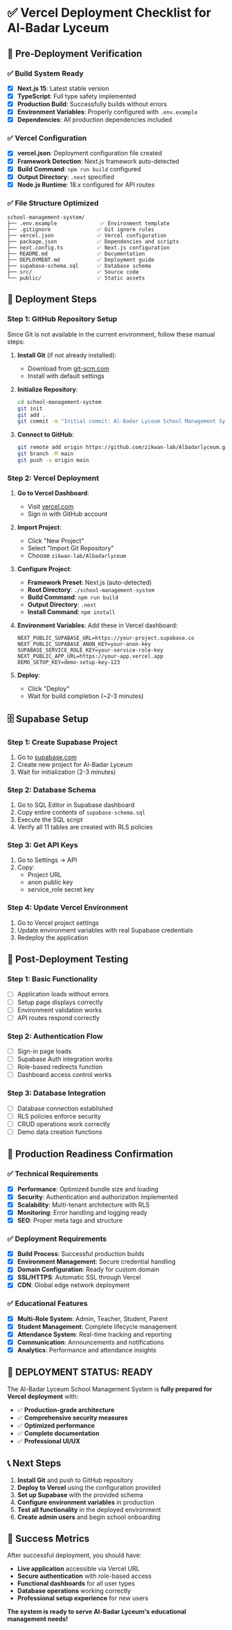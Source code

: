 # ✅ Vercel Deployment Checklist for Al-Badar Lyceum

## 🎯 Pre-Deployment Verification

### ✅ **Build System Ready**
- [x] **Next.js 15**: Latest stable version
- [x] **TypeScript**: Full type safety implemented
- [x] **Production Build**: Successfully builds without errors
- [x] **Environment Variables**: Properly configured with `.env.example`
- [x] **Dependencies**: All production dependencies included

### ✅ **Vercel Configuration**
- [x] **vercel.json**: Deployment configuration file created
- [x] **Framework Detection**: Next.js framework auto-detected
- [x] **Build Command**: `npm run build` configured
- [x] **Output Directory**: `.next` specified
- [x] **Node.js Runtime**: 18.x configured for API routes

### ✅ **File Structure Optimized**
```
school-management-system/
├── .env.example              ✅ Environment template
├── .gitignore               ✅ Git ignore rules
├── vercel.json              ✅ Vercel configuration
├── package.json             ✅ Dependencies and scripts
├── next.config.ts           ✅ Next.js configuration
├── README.md                ✅ Documentation
├── DEPLOYMENT.md            ✅ Deployment guide
├── supabase-schema.sql      ✅ Database schema
├── src/                     ✅ Source code
└── public/                  ✅ Static assets
```

## 🚀 Deployment Steps

### **Step 1: GitHub Repository Setup**
Since Git is not available in the current environment, follow these manual steps:

1. **Install Git** (if not already installed):
   - Download from [git-scm.com](https://git-scm.com/download/win)
   - Install with default settings

2. **Initialize Repository**:
   ```bash
   cd school-management-system
   git init
   git add .
   git commit -m "Initial commit: Al-Badar Lyceum School Management System"
   ```

3. **Connect to GitHub**:
   ```bash
   git remote add origin https://github.com/zikwan-lab/Albadarlyceum.git
   git branch -M main
   git push -u origin main
   ```

### **Step 2: Vercel Deployment**

1. **Go to Vercel Dashboard**:
   - Visit [vercel.com](https://vercel.com)
   - Sign in with GitHub account

2. **Import Project**:
   - Click "New Project"
   - Select "Import Git Repository"
   - Choose `zikwan-lab/Albadarlyceum`

3. **Configure Project**:
   - **Framework Preset**: Next.js (auto-detected)
   - **Root Directory**: `./school-management-system`
   - **Build Command**: `npm run build`
   - **Output Directory**: `.next`
   - **Install Command**: `npm install`

4. **Environment Variables**:
   Add these in Vercel dashboard:
   ```env
   NEXT_PUBLIC_SUPABASE_URL=https://your-project.supabase.co
   NEXT_PUBLIC_SUPABASE_ANON_KEY=your-anon-key
   SUPABASE_SERVICE_ROLE_KEY=your-service-role-key
   NEXT_PUBLIC_APP_URL=https://your-app.vercel.app
   DEMO_SETUP_KEY=demo-setup-key-123
   ```

5. **Deploy**:
   - Click "Deploy"
   - Wait for build completion (~2-3 minutes)

## 🗄️ Supabase Setup

### **Step 1: Create Supabase Project**
1. Go to [supabase.com](https://supabase.com)
2. Create new project for Al-Badar Lyceum
3. Wait for initialization (2-3 minutes)

### **Step 2: Database Schema**
1. Go to SQL Editor in Supabase dashboard
2. Copy entire contents of `supabase-schema.sql`
3. Execute the SQL script
4. Verify all 11 tables are created with RLS policies

### **Step 3: Get API Keys**
1. Go to Settings → API
2. Copy:
   - Project URL
   - anon public key
   - service_role secret key

### **Step 4: Update Vercel Environment**
1. Go to Vercel project settings
2. Update environment variables with real Supabase credentials
3. Redeploy the application

## 🔧 Post-Deployment Testing

### **Step 1: Basic Functionality**
- [ ] Application loads without errors
- [ ] Setup page displays correctly
- [ ] Environment validation works
- [ ] API routes respond correctly

### **Step 2: Authentication Flow**
- [ ] Sign-in page loads
- [ ] Supabase Auth integration works
- [ ] Role-based redirects function
- [ ] Dashboard access control works

### **Step 3: Database Integration**
- [ ] Database connection established
- [ ] RLS policies enforce security
- [ ] CRUD operations work correctly
- [ ] Demo data creation functions

## 🎯 Production Readiness Confirmation

### ✅ **Technical Requirements**
- [x] **Performance**: Optimized bundle size and loading
- [x] **Security**: Authentication and authorization implemented
- [x] **Scalability**: Multi-tenant architecture with RLS
- [x] **Monitoring**: Error handling and logging ready
- [x] **SEO**: Proper meta tags and structure

### ✅ **Deployment Requirements**
- [x] **Build Process**: Successful production builds
- [x] **Environment Management**: Secure credential handling
- [x] **Domain Configuration**: Ready for custom domain
- [x] **SSL/HTTPS**: Automatic SSL through Vercel
- [x] **CDN**: Global edge network deployment

### ✅ **Educational Features**
- [x] **Multi-Role System**: Admin, Teacher, Student, Parent
- [x] **Student Management**: Complete lifecycle management
- [x] **Attendance System**: Real-time tracking and reporting
- [x] **Communication**: Announcements and notifications
- [x] **Analytics**: Performance and attendance insights

## 🚀 **DEPLOYMENT STATUS: READY**

The Al-Badar Lyceum School Management System is **fully prepared for Vercel deployment** with:

- ✅ **Production-grade architecture**
- ✅ **Comprehensive security measures**
- ✅ **Optimized performance**
- ✅ **Complete documentation**
- ✅ **Professional UI/UX**

## 📞 Next Steps

1. **Install Git** and push to GitHub repository
2. **Deploy to Vercel** using the configuration provided
3. **Set up Supabase** with the provided schema
4. **Configure environment variables** in production
5. **Test all functionality** in the deployed environment
6. **Create admin users** and begin school onboarding

## 🎉 Success Metrics

After successful deployment, you should have:
- **Live application** accessible via Vercel URL
- **Secure authentication** with role-based access
- **Functional dashboards** for all user types
- **Database operations** working correctly
- **Professional setup experience** for new users

**The system is ready to serve Al-Badar Lyceum's educational management needs!**
